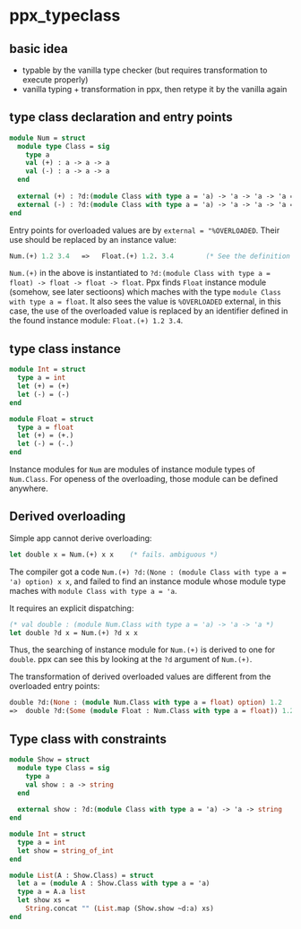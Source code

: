 # ppx_typeclass

## basic idea

* typable by the vanilla type checker (but requires transformation to execute properly)
* vanilla typing + transformation in ppx, then retype it by the vanilla again

## type class declaration and entry points

```ocaml
module Num = struct
  module type Class = sig
    type a 
    val (+) : a -> a -> a
    val (-) : a -> a -> a
  end
  
  external (+) : ?d:(module Class with type a = 'a) -> 'a -> 'a -> 'a = "%OVERLOADED"
  external (-) : ?d:(module Class with type a = 'a) -> 'a -> 'a -> 'a = "%OVERLOADED"
end
```

Entry points for overloaded values are by `external = "%OVERLOADED`. Their use should be replaced by an instance value:

```ocaml
Num.(+) 1.2 3.4   =>   Float.(+) 1.2. 3.4        (* See the definition Float below *)
```

`Num.(+)` in the above is instantiated to `?d:(module Class with type a = float) -> float -> float -> float`.
Ppx finds `Float` instance module (somehow, see later sectioons) which maches with the type `module Class with type a = float`.
It also sees the value is `%OVERLOADED` external, in this case, the use of the overloaded value is replaced
by an identifier defined in the found instance module: `Float.(+) 1.2 3.4`.

## type class instance

```ocaml
module Int = struct
  type a = int
  let (+) = (+)
  let (-) = (-)
end

module Float = struct
  type a = float
  let (+) = (+.)
  let (-) = (-.)
end
```

Instance modules for `Num` are modules of instance module types of `Num.Class`. For openess of the overloading, those module can be defined anywhere.

## Derived overloading

Simple app cannot derive overloading:

```ocaml
let double x = Num.(+) x x    (* fails. ambiguous *)
```

The compiler got a code `Num.(+) ?d:(None : (module Class with type a = 'a) option) x x`, and failed to find an instance module whose module type maches with `module Class with type a = 'a`.

It requires an explicit dispatching:

```ocaml
(* val double : (module Num.Class with type a = 'a) -> 'a -> 'a *)
let double ?d x = Num.(+) ?d x x
```

Thus, the searching of instance module for `Num.(+)` is derived to one for `double`.
ppx can see this by looking at the `?d` argument of `Num.(+)`. 

The transformation of derived overloaded values are different from the overloaded entry points:

```ocaml
double ?d:(None : (module Num.Class with type a = float) option) 1.2  
=>  double ?d:(Some (module Float : Num.Class with type a = float)) 1.2
```

## Type class with constraints

```ocaml
module Show = struct
  module type Class = sig
    type a
    val show : a -> string
  end
  
  external show : ?d:(module Class with type a = 'a) -> 'a -> string
end
```

```ocaml
module Int = struct
  type a = int
  let show = string_of_int
end
```

```ocaml
module List(A : Show.Class) = struct
  let a = (module A : Show.Class with type a = 'a)
  type a = A.a list
  let show xs =
    String.concat "" (List.map (Show.show ~d:a) xs)
end
```
